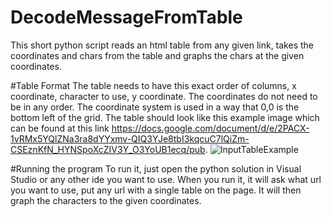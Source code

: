 # DecodeMessageFromTable
 This short python script reads an html table from any given link, takes the coordinates and chars from the table and graphs the chars at the given coordinates.

#Table Format
The table needs to have this exact order of columns, x coordinate, character to use, y coordinate. The coordinates do not need to be in any order. The coordinate system is used in a way that 0,0 is the bottom left of the grid.
The table should look like this example image which can be found at this link https://docs.google.com/document/d/e/2PACX-1vRMx5YQlZNa3ra8dYYxmv-QIQ3YJe8tbI3kqcuC7lQiZm-CSEznKfN_HYNSpoXcZIV3Y_O3YoUB1ecq/pub.
![InputTableExample](https://github.com/user-attachments/assets/500f0fa3-30f3-4ed6-adbb-826582df24e3)

#Running the program
To run it, just open the python solution in Visual Studio or any other ide you want to use.
When you run it, it will ask what url you want to use, put any url with a single table on the page.
It will then graph the characters to the given coordinates.
